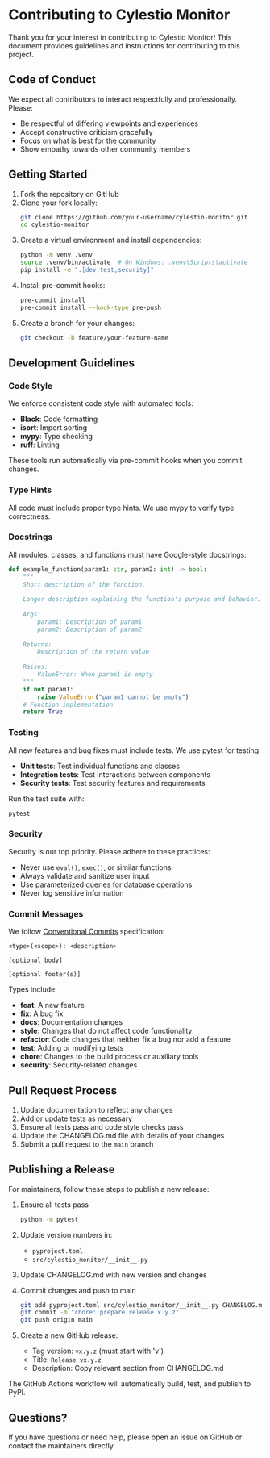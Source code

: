 # Contributing to Cylestio Monitor

Thank you for your interest in contributing to Cylestio Monitor! This document provides guidelines and instructions for contributing to this project.

## Code of Conduct

We expect all contributors to interact respectfully and professionally. Please:

- Be respectful of differing viewpoints and experiences
- Accept constructive criticism gracefully
- Focus on what is best for the community
- Show empathy towards other community members

## Getting Started

1. Fork the repository on GitHub
2. Clone your fork locally:
   ```bash
   git clone https://github.com/your-username/cylestio-monitor.git
   cd cylestio-monitor
   ```
3. Create a virtual environment and install dependencies:
   ```bash
   python -m venv .venv
   source .venv/bin/activate  # On Windows: .venv\Scripts\activate
   pip install -e ".[dev,test,security]"
   ```
4. Install pre-commit hooks:
   ```bash
   pre-commit install
   pre-commit install --hook-type pre-push
   ```
5. Create a branch for your changes:
   ```bash
   git checkout -b feature/your-feature-name
   ```

## Development Guidelines

### Code Style

We enforce consistent code style with automated tools:

- **Black**: Code formatting
- **isort**: Import sorting
- **mypy**: Type checking
- **ruff**: Linting

These tools run automatically via pre-commit hooks when you commit changes.

### Type Hints

All code must include proper type hints. We use mypy to verify type correctness.

### Docstrings

All modules, classes, and functions must have Google-style docstrings:

```python
def example_function(param1: str, param2: int) -> bool:
    """
    Short description of the function.
    
    Longer description explaining the function's purpose and behavior.
    
    Args:
        param1: Description of param1
        param2: Description of param2
        
    Returns:
        Description of the return value
        
    Raises:
        ValueError: When param1 is empty
    """
    if not param1:
        raise ValueError("param1 cannot be empty")
    # Function implementation
    return True
```

### Testing

All new features and bug fixes must include tests. We use pytest for testing:

- **Unit tests**: Test individual functions and classes
- **Integration tests**: Test interactions between components
- **Security tests**: Test security features and requirements

Run the test suite with:
```bash
pytest
```

### Security

Security is our top priority. Please adhere to these practices:

- Never use `eval()`, `exec()`, or similar functions
- Always validate and sanitize user input
- Use parameterized queries for database operations
- Never log sensitive information

### Commit Messages

We follow [Conventional Commits](https://www.conventionalcommits.org/) specification:

```
<type>(<scope>): <description>

[optional body]

[optional footer(s)]
```

Types include:
- **feat**: A new feature
- **fix**: A bug fix
- **docs**: Documentation changes
- **style**: Changes that do not affect code functionality
- **refactor**: Code changes that neither fix a bug nor add a feature
- **test**: Adding or modifying tests
- **chore**: Changes to the build process or auxiliary tools
- **security**: Security-related changes

## Pull Request Process

1. Update documentation to reflect any changes
2. Add or update tests as necessary
3. Ensure all tests pass and code style checks pass
4. Update the CHANGELOG.md file with details of your changes
5. Submit a pull request to the `main` branch

## Publishing a Release

For maintainers, follow these steps to publish a new release:

1. Ensure all tests pass
   ```bash
   python -m pytest
   ```

2. Update version numbers in:
   - `pyproject.toml`
   - `src/cylestio_monitor/__init__.py`

3. Update CHANGELOG.md with new version and changes

4. Commit changes and push to main
   ```bash
   git add pyproject.toml src/cylestio_monitor/__init__.py CHANGELOG.md
   git commit -m "chore: prepare release x.y.z"
   git push origin main
   ```

5. Create a new GitHub release:
   - Tag version: `vx.y.z` (must start with 'v')
   - Title: `Release vx.y.z`
   - Description: Copy relevant section from CHANGELOG.md

The GitHub Actions workflow will automatically build, test, and publish to PyPI.

## Questions?

If you have questions or need help, please open an issue on GitHub or contact the maintainers directly. 